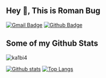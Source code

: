 ## Hey 👋, This is Roman Bug
[![Gmail Badge](https://img.shields.io/badge/-rrrrrroman@gmail.com-c14438?style=flat&logo=Gmail&logoColor=white&link=mailto:rrrrrroman@gmail.com)](mailto:rrrrrroman@gmail.com) [![Github Badge](https://img.shields.io/badge/-ka1bi4-grey?style=flat&logo=github&logoColor=white&link=https://github.com/ka1bi4/)](https://www.github.com/ka1bi4/) 
## Some of my Github Stats
<p align=left> <img src=https://komarev.com/ghpvc/?username=ka1bi4 alt=ka1bi4 /> </p>

[![Github stats](https://github-readme-stats.vercel.app/api?username=ka1bi4&show_icons=true&include_all_commits=true)](https://github.com/ka1bi4/github-readme-stats)
[![Top Langs](https://github-readme-stats.vercel.app/api/top-langs/?username=ka1bi4&layout=compact)](https://github.com/ka1bi4/github-readme-stats)
